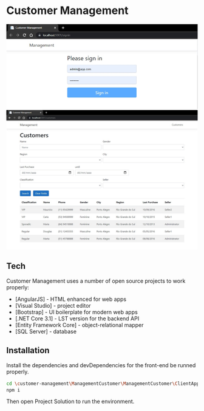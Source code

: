 # Customer Management

<img src="https://raw.githubusercontent.com/saulocorrea/customer-management/master/sig-in.jpg">
<img src="https://raw.githubusercontent.com/saulocorrea/customer-management/master/customer.jpg">

## Tech

Customer Management uses a number of open source projects to work properly:

- [AngularJS] - HTML enhanced for web apps
- [Visual Studio] - project editor
- [Bootstrap] - UI boilerplate for modern web apps
- [.NET Core 3.1] - LST version for the backend API
- [Entity Framework Core] - object-relational mapper
- [SQL Server] - database


## Installation

Install the dependencies and devDependencies for the front-end be runned properly.

```sh
cd \customer-management\ManagementCustomer\ManagementCustomer\ClientApp
npm i
```
Then open Project Solution to run the environment.
